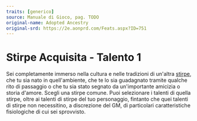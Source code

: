 ```yaml
---
traits: [generico]
source: Manuale di Gioco, pag. TODO
original-name: Adopted Ancestry
original-srd: https://2e.aonprd.com/Feats.aspx?ID=751
---
```


# Stirpe Acquisita - Talento 1

Sei completamente immerso nella cultura e nelle tradizioni di un'altra
[stirpe](/stirpi), che tu sia nato in quell'ambiente, che te lo sia guadagnato
tramite qualche rito di passaggio o che tu sia stato segnato da un'importante
amicizia o storia d'amore. Scegli una stirpe comune. Puoi selezionare i talenti
di quella stirpe, oltre ai talenti di stirpe del tuo personaggio, fintanto che
quei talenti di stirpe non necessitino, a discrezione del GM, di particolari
caratteristiche fisiologiche di cui sei sprovvisto.
